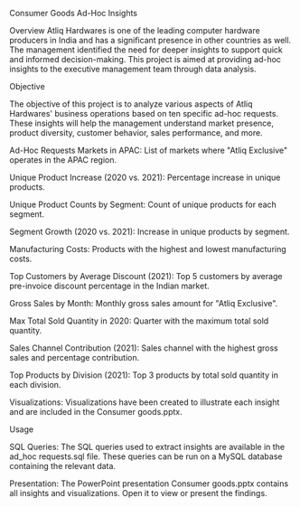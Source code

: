 Consumer Goods Ad-Hoc Insights

Overview
Atliq Hardwares is one of the leading computer hardware producers in India and has a significant presence in other countries as well. The management identified the need for deeper insights to support quick and informed decision-making. This project is aimed at providing ad-hoc insights to the executive management team through data analysis.

Objective

The objective of this project is to analyze various aspects of Atliq Hardwares' business operations based on ten specific ad-hoc requests. These insights will help the management understand market presence, product diversity, customer behavior, sales performance, and more.


Ad-Hoc Requests
Markets in APAC: List of markets where "Atliq Exclusive" operates in the APAC region.

Unique Product Increase (2020 vs. 2021): Percentage increase in unique products.

Unique Product Counts by Segment: Count of unique products for each segment.

Segment Growth (2020 vs. 2021): Increase in unique products by segment.

Manufacturing Costs: Products with the highest and lowest manufacturing costs.

Top Customers by Average Discount (2021): Top 5 customers by average pre-invoice discount percentage in the Indian market.

Gross Sales by Month: Monthly gross sales amount for "Atliq Exclusive".

Max Total Sold Quantity in 2020: Quarter with the maximum total sold quantity.

Sales Channel Contribution (2021): Sales channel with the highest gross sales and percentage contribution.

Top Products by Division (2021): Top 3 products by total sold quantity in each division.

Visualizations:
Visualizations have been created to illustrate each insight and are included in the Consumer goods.pptx.

Usage

SQL Queries:
The SQL queries used to extract insights are available in the ad_hoc requests.sql file. These queries can be run on a MySQL database containing the relevant data.

Presentation:
The PowerPoint presentation Consumer goods.pptx contains all insights and visualizations. Open it to view or present the findings.
